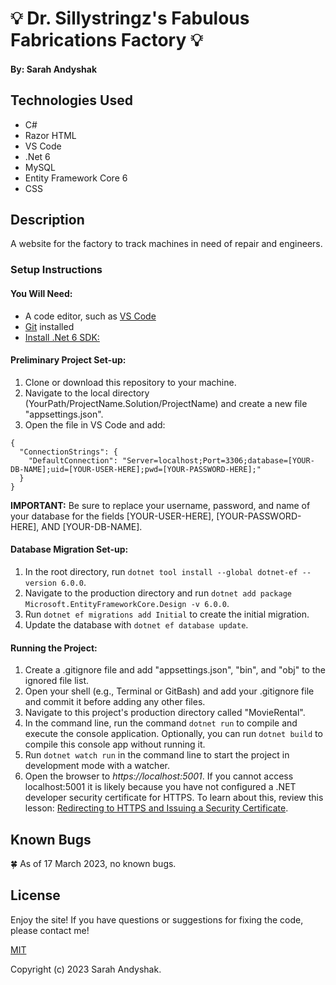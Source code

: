# 💡 Dr. Sillystringz's Fabulous Fabrications Factory 💡

#### By: Sarah Andyshak

## Technologies Used

* C#
* Razor HTML
* VS Code
* .Net 6
* MySQL
* Entity Framework Core 6
* CSS

## Description
A website for the factory to track machines in need of repair and engineers.

### Setup Instructions

#### You Will Need: 

* A code editor, such as [VS Code](https://code.visualstudio.com/)
* [Git](https://github.com/) installed
* [Install .Net 6 SDK:](https://www.learnhowtoprogram.com/c-and-net/getting-started-with-c/installing-c-and-net)

#### Preliminary Project Set-up:
1. Clone or download this repository to your machine.
2. Navigate to the local directory (YourPath/ProjectName.Solution/ProjectName) and create a new file "appsettings.json".
3. Open the file in VS Code and add:
  ```
  {
    "ConnectionStrings": {
      "DefaultConnection": "Server=localhost;Port=3306;database=[YOUR-DB-NAME];uid=[YOUR-USER-HERE];pwd=[YOUR-PASSWORD-HERE];"
    }
  }
  ```

**IMPORTANT:** Be sure to replace your username, password, and name of your database for the fields [YOUR-USER-HERE], [YOUR-PASSWORD-HERE], AND [YOUR-DB-NAME].

#### Database Migration Set-up:
1. In the root directory, run `dotnet tool install --global dotnet-ef --version 6.0.0`.
2. Navigate to the production directory and run `dotnet add package Microsoft.EntityFrameworkCore.Design -v 6.0.0`.
3. Run `dotnet ef migrations add Initial` to create the initial migration.
4. Update the database with `dotnet ef database update`.

#### Running the Project:
1. Create a .gitignore file and add "appsettings.json", "bin", and "obj" to the ignored file list.  
2. Open your shell (e.g., Terminal or GitBash) and add your .gitignore file and commit it before adding any other files. 
3. Navigate to this project's production directory called "MovieRental". 
4. In the command line, run the command `dotnet run` to compile and execute the console application. Optionally, you can run `dotnet build` to compile this console app without running it.
5. Run `dotnet watch run` in the command line to start the project in development mode with a watcher.
6. Open the browser to _https://localhost:5001_. If you cannot access localhost:5001 it is likely because you have not configured a .NET developer security certificate for HTTPS. To learn about this, review this lesson: [Redirecting to HTTPS and Issuing a Security Certificate](https://www.learnhowtoprogram.com/c-and-net/basic-web-applications/redirecting-to-https-and-issuing-a-security-certificate).

## Known Bugs

🍀 As of 17 March 2023, no known bugs. 

## License
Enjoy the site! If you have questions or suggestions for fixing the code, please contact me!

[MIT](https://github.com/git/git-scm.com/blob/main/MIT-LICENSE.txt)

Copyright (c) 2023 Sarah Andyshak.